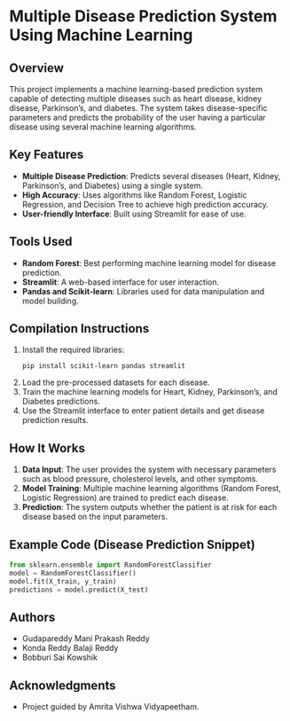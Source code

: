 
# Multiple Disease Prediction System Using Machine Learning

## Overview
This project implements a machine learning-based prediction system capable of detecting multiple diseases such as heart disease, kidney disease, Parkinson’s, and diabetes. The system takes disease-specific parameters and predicts the probability of the user having a particular disease using several machine learning algorithms.

## Key Features
- **Multiple Disease Prediction**: Predicts several diseases (Heart, Kidney, Parkinson’s, and Diabetes) using a single system.
- **High Accuracy**: Uses algorithms like Random Forest, Logistic Regression, and Decision Tree to achieve high prediction accuracy.
- **User-friendly Interface**: Built using Streamlit for ease of use.

## Tools Used
- **Random Forest**: Best performing machine learning model for disease prediction.
- **Streamlit**: A web-based interface for user interaction.
- **Pandas and Scikit-learn**: Libraries used for data manipulation and model building.

## Compilation Instructions
1. Install the required libraries:
   ```
   pip install scikit-learn pandas streamlit
   ```
2. Load the pre-processed datasets for each disease.
3. Train the machine learning models for Heart, Kidney, Parkinson’s, and Diabetes predictions.
4. Use the Streamlit interface to enter patient details and get disease prediction results.

## How It Works
1. **Data Input**: The user provides the system with necessary parameters such as blood pressure, cholesterol levels, and other symptoms.
2. **Model Training**: Multiple machine learning algorithms (Random Forest, Logistic Regression) are trained to predict each disease.
3. **Prediction**: The system outputs whether the patient is at risk for each disease based on the input parameters.

## Example Code (Disease Prediction Snippet)
```python
from sklearn.ensemble import RandomForestClassifier
model = RandomForestClassifier()
model.fit(X_train, y_train)
predictions = model.predict(X_test)
```

## Authors
- Gudapareddy Mani Prakash Reddy
- Konda Reddy Balaji Reddy
- Bobburi Sai Kowshik

## Acknowledgments
- Project guided by Amrita Vishwa Vidyapeetham.
